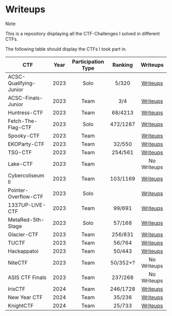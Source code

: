 # Writeups
> [!NOTE]
> This is a repository displaying all the CTF-Challenges I solved in different CTFs. 
>
> The following table should display the CTFs I took part in.
> 
> | CTF | Year | Participation Type | Ranking | Writeups |
> | ------------- | ------------- | :-------------:  | :-----: | :---: |
> | ACSC-Qualifying-Junior | 2023 | Solo | 5/320 | [Writeups](https://github.com/Aryt3/writeups/tree/main/jeopardy_ctfs/2023/acsc_qualifying_2023) |
> | ACSC-Finals-Junior | 2023 | Team | 3/4 | [Writeups](https://github.com/Aryt3/writeups/tree/main/jeopardy_ctfs/2023/acsc_finals_2023) |
> | Huntress-CTF | 2023 | Team | 68/4213 | [Writeups](https://github.com/Aryt3/writeups/tree/main/jeopardy_ctfs/2023/huntress_ctf_2023) |
> | Fetch-The-Flag-CTF | 2023 | Solo | 472/1287 | [Writeups](https://github.com/Aryt3/writeups/tree/main/jeopardy_ctfs/2023/fetch_the_flag_2023) |
> | Spooky-CTF | 2023 | Team |  | [Writeups](https://github.com/Aryt3/writeups/tree/main/jeopardy_ctfs/2023/spooky_ctf_2023) |
> | EKOParty-CTF | 2023 | Team | 32/550 | [Writeups](https://github.com/Aryt3/writeups/tree/main/jeopardy_ctfs/2023/ekoparty_ctf_2023) |
> | TSG-CTF | 2023 | Team | 254/561 | [Writeups]() |
> | Lake-CTF | 2023 | Team |  | No Writeups |
> | Cybercoliseum II | 2023 | Team | 103/1169 | [Writeups](https://github.com/Aryt3/writeups/tree/main/jeopardy_ctfs/2023/cybercoliseum_2_2023) |
> | Pointer-Overflow-CTF | 2023 | Solo |  | [Writeups](https://github.com/Aryt3/writeups/tree/main/jeopardy_ctfs/2023/pointer_overflow_ctf_2023) |
> | 1337UP-LIVE-CTF | 2023 | Team | 99/691 | [Writeups](https://github.com/Aryt3/writeups/tree/main/jeopardy_ctfs/2023/1337UP_CTF_2023) |
> | MetaRed-5th-Stage | 2023 | Solo | 57/168 | [Writeups](https://github.com/Aryt3/writeups/tree/main/jeopardy_ctfs/2023/Metared_5th_Stage) |
> | Glacier-CTF | 2023 | Team | 256/831 | [Writeups](https://github.com/Aryt3/writeups/tree/main/jeopardy_ctfs/2023/glacier_ctf_2023) |
> | TUCTF | 2023 | Team | 56/764 | [Writeups](https://github.com/Aryt3/writeups/tree/main/jeopardy_ctfs/2023/tuctf_2023) |
> | Hackappatoi | 2023 | Team | 50/443 | [Writeups](https://github.com/Aryt3/writeups/tree/main/jeopardy_ctfs/2023/hackappatoi_ctf_2023) |
> | NiteCTF | 2023 | Team | 50/352+? | No Writeups |
> | ASIS CTF Finals | 2023 | Team | 237/268 | No Writeups |
> | IrisCTF | 2024 | Team | 246/1728 | [Writeups](https://github.com/Aryt3/writeups/tree/main/jeopardy_ctfs/2024/iris_ctf_2024) |
> | New Year CTF | 2024 | Team | 35/236 | [Writeups](https://github.com/Aryt3/writeups/tree/main/jeopardy_ctfs/2024/new_year_ctf_2024) |
> | KnightCTF | 2024 | Team | 25/733 | [Writeups](https://github.com/Aryt3/writeups/tree/main/jeopardy_ctfs/2024/knight_ctf_2024) |